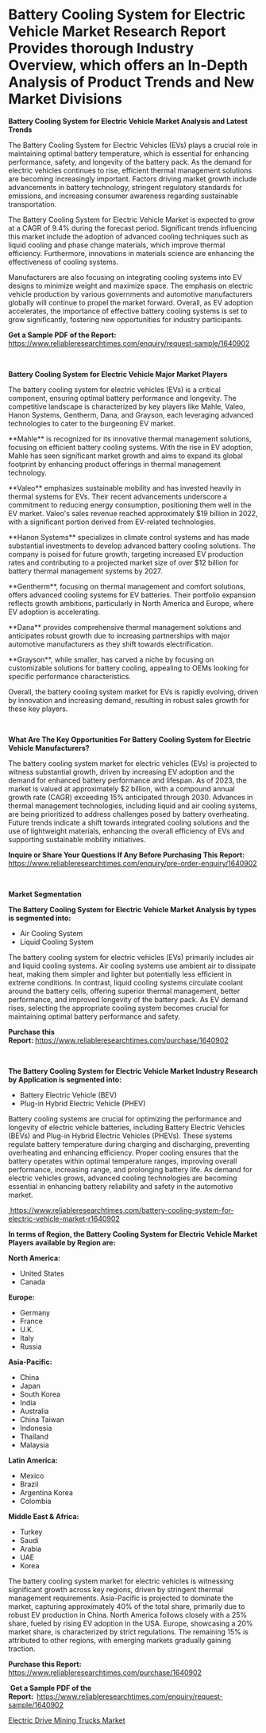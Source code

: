 <p><h1>Battery Cooling System for Electric Vehicle Market Research Report Provides thorough Industry Overview, which offers an In-Depth Analysis of Product Trends and New Market Divisions</h1></p><p><strong>Battery Cooling System for Electric Vehicle Market Analysis and Latest Trends</strong></p>
<p><p>The Battery Cooling System for Electric Vehicles (EVs) plays a crucial role in maintaining optimal battery temperature, which is essential for enhancing performance, safety, and longevity of the battery pack. As the demand for electric vehicles continues to rise, efficient thermal management solutions are becoming increasingly important. Factors driving market growth include advancements in battery technology, stringent regulatory standards for emissions, and increasing consumer awareness regarding sustainable transportation.</p><p>The Battery Cooling System for Electric Vehicle Market is expected to grow at a CAGR of 9.4% during the forecast period. Significant trends influencing this market include the adoption of advanced cooling techniques such as liquid cooling and phase change materials, which improve thermal efficiency. Furthermore, innovations in materials science are enhancing the effectiveness of cooling systems. </p><p>Manufacturers are also focusing on integrating cooling systems into EV designs to minimize weight and maximize space. The emphasis on electric vehicle production by various governments and automotive manufacturers globally will continue to propel the market forward. Overall, as EV adoption accelerates, the importance of effective battery cooling systems is set to grow significantly, fostering new opportunities for industry participants.</p></p>
<p><strong>Get a Sample PDF of the Report:&nbsp;</strong> <a href="https://www.reliableresearchtimes.com/enquiry/request-sample/1640902?utm_campaign=3216&utm_medium=2&utm_source=Github&utm_content=ia&utm_term=30032025&utm_id=battery-cooling-system-for-electric-vehicle">https://www.reliableresearchtimes.com/enquiry/request-sample/1640902</a></p>
<p>&nbsp;</p>
<p><strong>Battery Cooling System for Electric Vehicle Major Market Players</strong></p>
<p><p>The battery cooling system for electric vehicles (EVs) is a critical component, ensuring optimal battery performance and longevity. The competitive landscape is characterized by key players like Mahle, Valeo, Hanon Systems, Gentherm, Dana, and Grayson, each leveraging advanced technologies to cater to the burgeoning EV market.</p><p>**Mahle** is recognized for its innovative thermal management solutions, focusing on efficient battery cooling systems. With the rise in EV adoption, Mahle has seen significant market growth and aims to expand its global footprint by enhancing product offerings in thermal management technology.</p><p>**Valeo** emphasizes sustainable mobility and has invested heavily in thermal systems for EVs. Their recent advancements underscore a commitment to reducing energy consumption, positioning them well in the EV market. Valeo's sales revenue reached approximately $19 billion in 2022, with a significant portion derived from EV-related technologies.</p><p>**Hanon Systems** specializes in climate control systems and has made substantial investments to develop advanced battery cooling solutions. The company is poised for future growth, targeting increased EV production rates and contributing to a projected market size of over $12 billion for battery thermal management systems by 2027.</p><p>**Gentherm**, focusing on thermal management and comfort solutions, offers advanced cooling systems for EV batteries. Their portfolio expansion reflects growth ambitions, particularly in North America and Europe, where EV adoption is accelerating.</p><p>**Dana** provides comprehensive thermal management solutions and anticipates robust growth due to increasing partnerships with major automotive manufacturers as they shift towards electrification.</p><p>**Grayson**, while smaller, has carved a niche by focusing on customizable solutions for battery cooling, appealing to OEMs looking for specific performance characteristics.</p><p>Overall, the battery cooling system market for EVs is rapidly evolving, driven by innovation and increasing demand, resulting in robust sales growth for these key players.</p></p>
<p>&nbsp;</p>
<p><strong>What Are The Key Opportunities For Battery Cooling System for Electric Vehicle Manufacturers?</strong></p>
<p><p>The battery cooling system market for electric vehicles (EVs) is projected to witness substantial growth, driven by increasing EV adoption and the demand for enhanced battery performance and lifespan. As of 2023, the market is valued at approximately $2 billion, with a compound annual growth rate (CAGR) exceeding 15% anticipated through 2030. Advances in thermal management technologies, including liquid and air cooling systems, are being prioritized to address challenges posed by battery overheating. Future trends indicate a shift towards integrated cooling solutions and the use of lightweight materials, enhancing the overall efficiency of EVs and supporting sustainable mobility initiatives.</p></p>
<p><strong>Inquire or Share Your Questions If Any Before Purchasing This Report:</strong> <a href="https://www.reliableresearchtimes.com/enquiry/pre-order-enquiry/1640902?utm_campaign=3216&utm_medium=2&utm_source=Github&utm_content=ia&utm_term=30032025&utm_id=battery-cooling-system-for-electric-vehicle">https://www.reliableresearchtimes.com/enquiry/pre-order-enquiry/1640902</a></p>
<p>&nbsp;</p>
<p><strong>Market Segmentation</strong></p>
<p><strong>The Battery Cooling System for Electric Vehicle Market Analysis by types is segmented into:</strong></p>
<p><ul><li>Air Cooling System</li><li>Liquid Cooling System</li></ul></p>
<p><p>The battery cooling system for electric vehicles (EVs) primarily includes air and liquid cooling systems. Air cooling systems use ambient air to dissipate heat, making them simpler and lighter but potentially less efficient in extreme conditions. In contrast, liquid cooling systems circulate coolant around the battery cells, offering superior thermal management, better performance, and improved longevity of the battery pack. As EV demand rises, selecting the appropriate cooling system becomes crucial for maintaining optimal battery performance and safety.</p></p>
<p><strong>Purchase this Report:&nbsp;</strong><a href="https://www.reliableresearchtimes.com/purchase/1640902?utm_campaign=3216&utm_medium=2&utm_source=Github&utm_content=ia&utm_term=30032025&utm_id=battery-cooling-system-for-electric-vehicle">https://www.reliableresearchtimes.com/purchase/1640902</a></p>
<p>&nbsp;</p>
<p><strong>The Battery Cooling System for Electric Vehicle Market Industry Research by Application is segmented into:</strong></p>
<p><ul><li>Battery Electric Vehicle (BEV)</li><li>Plug-in Hybrid Electric Vehicle (PHEV)</li></ul></p>
<p><p>Battery cooling systems are crucial for optimizing the performance and longevity of electric vehicle batteries, including Battery Electric Vehicles (BEVs) and Plug-in Hybrid Electric Vehicles (PHEVs). These systems regulate battery temperature during charging and discharging, preventing overheating and enhancing efficiency. Proper cooling ensures that the battery operates within optimal temperature ranges, improving overall performance, increasing range, and prolonging battery life. As demand for electric vehicles grows, advanced cooling technologies are becoming essential in enhancing battery reliability and safety in the automotive market.</p></p>
<p><a href="https://www.reliableresearchtimes.com/battery-cooling-system-for-electric-vehicle-market-r1640902?utm_campaign=3216&utm_medium=2&utm_source=Github&utm_content=ia&utm_term=30032025&utm_id=battery-cooling-system-for-electric-vehicle">&nbsp;https://www.reliableresearchtimes.com/battery-cooling-system-for-electric-vehicle-market-r1640902</a></p>
<p><strong>In terms of Region, the Battery Cooling System for Electric Vehicle Market Players available by Region are:</strong></p>
<p>
    <p> <strong> North America: </strong>
        <ul>
            <li>United States</li>
            <li>Canada</li>
        </ul>
        </p> 
    <p> <strong> Europe: </strong>
        <ul>
            <li>Germany</li>
            <li>France</li>
            <li>U.K.</li>
            <li>Italy</li>
            <li>Russia</li>
        </ul>
        </p> 
    <p> <strong> Asia-Pacific: </strong>
        <ul>
            <li>China</li>
            <li>Japan</li>
            <li>South Korea</li>
            <li>India</li>
            <li>Australia</li>
            <li>China Taiwan</li>
            <li>Indonesia</li>
            <li>Thailand</li>
            <li>Malaysia</li>
        </ul>
        </p> 
    <p> <strong> Latin America: </strong>
        <ul>
            <li>Mexico</li>
            <li>Brazil</li>
            <li>Argentina Korea</li>
            <li>Colombia</li>
        </ul>
        </p> 
    <p> <strong> Middle East & Africa: </strong>
        <ul>
            <li>Turkey</li>
            <li>Saudi</li>
            <li>Arabia</li>
            <li>UAE</li>
            <li>Korea</li>
        </ul>
    </p>
    </p>
<p><p>The battery cooling system market for electric vehicles is witnessing significant growth across key regions, driven by stringent thermal management requirements. Asia-Pacific is projected to dominate the market, capturing approximately 40% of the total share, primarily due to robust EV production in China. North America follows closely with a 25% share, fueled by rising EV adoption in the USA. Europe, showcasing a 20% market share, is characterized by strict regulations. The remaining 15% is attributed to other regions, with emerging markets gradually gaining traction.</p></p>
<p><strong>Purchase this Report: </strong><a href="https://www.reliableresearchtimes.com/purchase/1640902?utm_campaign=3216&utm_medium=2&utm_source=Github&utm_content=ia&utm_term=30032025&utm_id=battery-cooling-system-for-electric-vehicle">https://www.reliableresearchtimes.com/purchase/1640902</a></p>
<p>&nbsp;<strong>Get a Sample PDF of the Report:&nbsp;&nbsp;</strong><a href="https://www.reliableresearchtimes.com/enquiry/request-sample/1640902?utm_campaign=3216&utm_medium=2&utm_source=Github&utm_content=ia&utm_term=30032025&utm_id=battery-cooling-system-for-electric-vehicle">https://www.reliableresearchtimes.com/enquiry/request-sample/1640902</a></p>
<p><strong></strong></p>
<p><p><a href="https://github.com/elvutedipela/Market-Research-Report-List-1/blob/main/electric-drive-mining-trucks-market.md?utm_campaign=3216&utm_medium=2&utm_source=Github&utm_content=ia&utm_term=30032025&utm_id=battery-cooling-system-for-electric-vehicle">Electric Drive Mining Trucks Market</a></p></p>